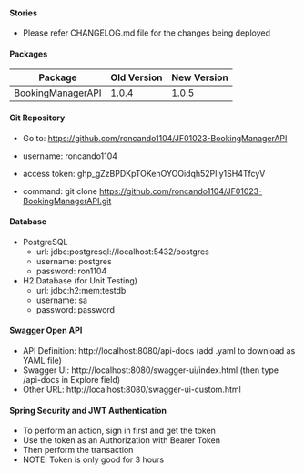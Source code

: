 #### Stories
* Please refer CHANGELOG.md file for the changes being deployed

#### Packages

| Package           | Old Version | New Version |
|-------------------|-------------|-------------|
| BookingManagerAPI | 1.0.4       | 1.0.5       |

#### Git Repository
* Go to: https://github.com/roncando1104/JF01023-BookingManagerAPI
* username: roncando1104
* access token: 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

* command: git clone https://github.com/roncando1104/JF01023-BookingManagerAPI.git

#### Database
* PostgreSQL
  * url: jdbc:postgresql://localhost:5432/postgres
  * username: postgres
  * password: ron1104
* H2 Database (for Unit Testing)
  * url: jdbc:h2:mem:testdb
  * username: sa
  * password: password

#### Swagger Open API
* API Definition: http://localhost:8080/api-docs (add .yaml to download as YAML file)
* Swagger UI: http://localhost:8080/swagger-ui/index.html (then type /api-docs in Explore field)
* Other URL: http://localhost:8080/swagger-ui-custom.html

#### Spring Security and JWT Authentication
* To perform an action, sign in first and get the token
* Use the token as an Authorization with Bearer Token
* Then perform the transaction
* NOTE: Token is only good for 3 hours